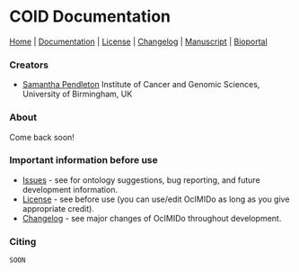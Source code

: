 # COID Documentation

[Home](README.md) | [Documentation](MIRO) | [License](LICENSE) | [Changelog](CHANGELOG) | [Manuscript]() | [Bioportal]()

### Creators

* [Samantha Pendleton](https://twitter.com/sap218) Institute of Cancer and Genomic Sciences, University of Birmingham, UK

### About

Come back soon!

### Important information before use

* [Issues](https://github.com/sap218/ocimido/issues) - see for ontology suggestions, bug reporting, and future development information.
* [License](LICENSE.html) - see before use (you can use/edit OcIMIDo as long as you give appropriate credit).
* [Changelog](CHANGELOG.html) - see major changes of OcIMIDo throughout development.

### Citing

```
SOON
```

